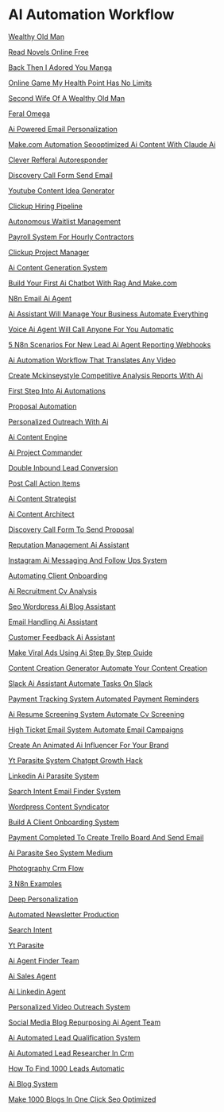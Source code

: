 <h1>AI Automation Workflow</h1><p><a href="post/wealthy-old-man.md">Wealthy Old Man</a></p>
<p><a href="post/read-novels-online-free.md">Read Novels Online Free</a></p>
<p><a href="post/back-then-i-adored-you-manga.md">Back Then I Adored You Manga</a></p>
<p><a href="post/online-game-my-health-point-has-no-limits.md">Online Game My Health Point Has No Limits</a></p>
<p><a href="post/second-wife-of-a-wealthy-old-man.md">Second Wife Of A Wealthy Old Man</a></p>
<p><a href="post/feral-omega.md">Feral Omega</a></p>
<p><a href="post/ai-powered-email-personalization-.md">Ai Powered Email Personalization </a></p>
<p><a href="post/make.com-automation-seooptimized-ai-content-with-claude-ai-.md">Make.com Automation Seooptimized Ai Content With Claude Ai </a></p>
<p><a href="post/clever-refferal-autoresponder-.md">Clever Refferal Autoresponder </a></p>
<p><a href="post/discovery-call-form--send-email-.md">Discovery Call Form  Send Email </a></p>
<p><a href="post/youtube-content-idea-generator-.md">Youtube Content Idea Generator </a></p>
<p><a href="post/clickup-hiring-pipeline-.md">Clickup Hiring Pipeline </a></p>
<p><a href="post/autonomous-waitlist-management-.md">Autonomous Waitlist Management </a></p>
<p><a href="post/payroll-system-for-hourly-contractors-.md">Payroll System For Hourly Contractors </a></p>
<p><a href="post/clickup-project-manager-.md">Clickup Project Manager </a></p>
<p><a href="post/ai-content-generation-system-.md">Ai Content Generation System </a></p>
<p><a href="post/build-your-first-ai-chatbot-with-rag-and-make.com-.md">Build Your First Ai Chatbot With Rag And Make.com </a></p>
<p><a href="post/n8n-email-ai-agent-.md">N8n Email Ai Agent </a></p>
<p><a href="post/ai-assistant-will-manage-your-business-automate-everything-.md">Ai Assistant Will Manage Your Business Automate Everything </a></p>
<p><a href="post/voice-ai-agent-will-call-anyone-for-you--automatic-.md">Voice Ai Agent Will Call Anyone For You  Automatic </a></p>
<p><a href="post/5-n8n-scenarios-for-new-lead-ai-agent-reporting-webhooks-.md">5 N8n Scenarios For New Lead Ai Agent Reporting Webhooks </a></p>
<p><a href="post/ai-automation-workflow-that-translates-any-video-.md">Ai Automation Workflow That Translates Any Video </a></p>
<p><a href="post/create-mckinseystyle-competitive-analysis-reports-with-ai-.md">Create Mckinseystyle Competitive Analysis Reports With Ai </a></p>
<p><a href="post/first-step-into-ai-automations-.md">First Step Into Ai Automations </a></p>
<p><a href="post/proposal-automation-.md">Proposal Automation </a></p>
<p><a href="post/personalized-outreach-with-ai-.md">Personalized Outreach With Ai </a></p>
<p><a href="post/ai-content-engine-.md">Ai Content Engine </a></p>
<p><a href="post/ai-project-commander-.md">Ai Project Commander </a></p>
<p><a href="post/double-inbound-lead-conversion-.md">Double Inbound Lead Conversion </a></p>
<p><a href="post/post-call--action-items-.md">Post Call  Action Items </a></p>
<p><a href="post/ai-content-strategist-.md">Ai Content Strategist </a></p>
<p><a href="post/ai-content-architect-.md">Ai Content Architect </a></p>
<p><a href="post/discovery-call-form-to-send-proposal-.md">Discovery Call Form To Send Proposal </a></p>
<p><a href="post/reputation-management-ai-assistant-.md">Reputation Management Ai Assistant </a></p>
<p><a href="post/instagram-ai-messaging-and-follow-ups-system-.md">Instagram Ai Messaging And Follow Ups System </a></p>
<p><a href="post/automating-client-onboarding-.md">Automating Client Onboarding </a></p>
<p><a href="post/ai-recruitment-cv-analysis-.md">Ai Recruitment Cv Analysis </a></p>
<p><a href="post/seo-wordpress-ai-blog-assistant-.md">Seo Wordpress Ai Blog Assistant </a></p>
<p><a href="post/email-handling-ai-assistant-.md">Email Handling Ai Assistant </a></p>
<p><a href="post/customer-feedback-ai-assistant-.md">Customer Feedback Ai Assistant </a></p>
<p><a href="post/make-viral-ads-using-ai--step-by-step-guide-.md">Make Viral Ads Using Ai  Step By Step Guide </a></p>
<p><a href="post/content-creation-generator-automate-your-content-creation-.md">Content Creation Generator Automate Your Content Creation </a></p>
<p><a href="post/slack-ai-assistant--automate-tasks-on-slack-.md">Slack Ai Assistant  Automate Tasks On Slack </a></p>
<p><a href="post/payment-tracking-system--automated-payment-reminders-.md">Payment Tracking System  Automated Payment Reminders </a></p>
<p><a href="post/ai-resume-screening-system--automate-cv-screening-.md">Ai Resume Screening System  Automate Cv Screening </a></p>
<p><a href="post/high-ticket-email-system--automate-email-campaigns-.md">High Ticket Email System  Automate Email Campaigns </a></p>
<p><a href="post/create-an-animated-ai-influencer-for-your-brand-.md">Create An Animated Ai Influencer For Your Brand </a></p>
<p><a href="post/yt-parasite-system-chatgpt-growth-hack-.md">Yt Parasite System Chatgpt Growth Hack </a></p>
<p><a href="post/linkedin-ai-parasite-system-.md">Linkedin Ai Parasite System </a></p>
<p><a href="post/search-intent-email-finder-system-.md">Search Intent Email Finder System </a></p>
<p><a href="post/wordpress-content-syndicator-.md">Wordpress Content Syndicator </a></p>
<p><a href="post/build-a-client-onboarding-system-.md">Build A Client Onboarding System </a></p>
<p><a href="post/payment-completed-to-create-trello-board-and-send-email-.md">Payment Completed To Create Trello Board And Send Email </a></p>
<p><a href="post/ai-parasite-seo-system-medium-.md">Ai Parasite Seo System Medium </a></p>
<p><a href="post/photography-crm-flow-.md">Photography Crm Flow </a></p>
<p><a href="post/3-n8n-examples-.md">3 N8n Examples </a></p>
<p><a href="post/deep-personalization-.md">Deep Personalization </a></p>
<p><a href="post/automated-newsletter-production-.md">Automated Newsletter Production </a></p>
<p><a href="post/search-intent-.md">Search Intent </a></p>
<p><a href="post/yt-parasite-.md">Yt Parasite </a></p>
<p><a href="post/ai-agent-finder-team-.md">Ai Agent Finder Team </a></p>
<p><a href="post/ai-sales-agent-.md">Ai Sales Agent </a></p>
<p><a href="post/ai-linkedin-agent-.md">Ai Linkedin Agent </a></p>
<p><a href="post/personalized-video-outreach-system-.md">Personalized Video Outreach System </a></p>
<p><a href="post/social-media--blog-repurposing-ai-agent-team-.md">Social Media  Blog Repurposing Ai Agent Team </a></p>
<p><a href="post/ai-automated-lead-qualification-system-.md">Ai Automated Lead Qualification System </a></p>
<p><a href="post/ai-automated-lead-researcher-in-crm-.md">Ai Automated Lead Researcher In Crm </a></p>
<p><a href="post/how-to-find-1000-leads--automatic-.md">How To Find 1000 Leads  Automatic </a></p>
<p><a href="post/ai-blog-system-.md">Ai Blog System </a></p>
<p><a href="post/make-1000-blogs-in-one-click-seo-optimized-.md">Make 1000 Blogs In One Click Seo Optimized </a></p>
